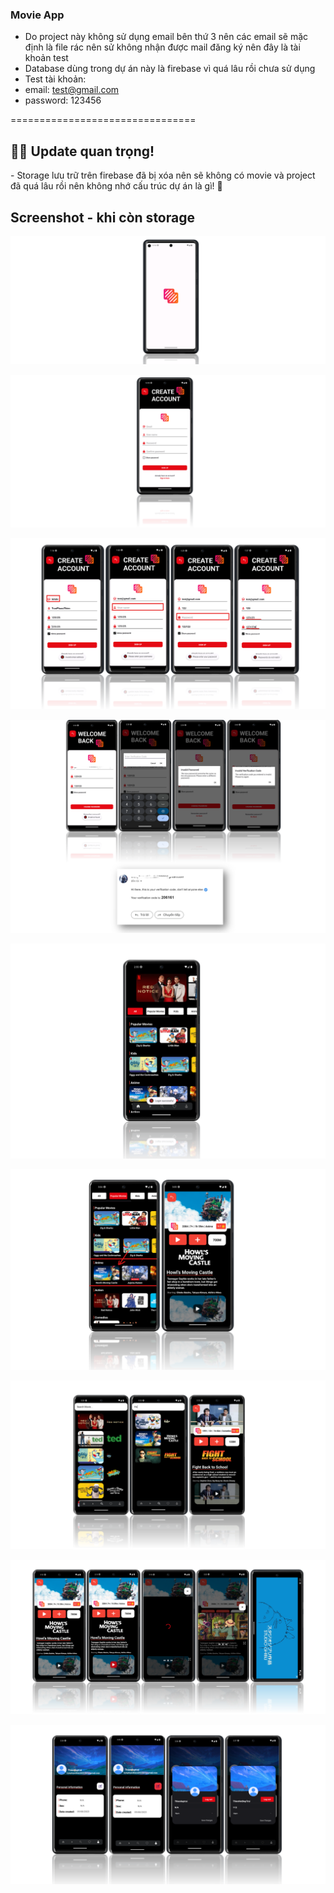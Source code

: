 ### Movie App
- Do project này không sử dụng email bên thứ 3 nên các email sẽ mặc định là file rác nên sử không nhận được mail đăng ký nên đây là tài khoản test
- Database dùng trong dự án này là firebase vì quá lâu rồi chưa sử dụng
- Test tài khoản:
- email: test@gmail.com
- password: 123456
  
================================
<h2><strong>🚨🔴 Update quan trọng!</strong></h2>
- Storage lưu trữ trên firebase đã bị xóa nên sẽ không có movie và project đã quá lâu rồi nên không nhớ cấu trúc dự án là gì! 🔴

## Screenshot - khi còn storage
<div align='center'>

![App Screenshot](https://github.com/ChickenSoup269/ProjectAndroid1/blob/master/Screenshot%202024-09-01%20080018.png)

![App Screenshot](https://github.com/ChickenSoup269/ProjectAndroid1/blob/master/Screenshot%202024-09-01%20080031.png)

![App Screenshot](https://github.com/ChickenSoup269/ProjectAndroid1/blob/master/Screenshot%202024-09-01%20080040.png)

![App Screenshot](https://github.com/ChickenSoup269/ProjectAndroid1/blob/master/Screenshot%202024-09-01%20080106.png)

![App Screenshot](https://github.com/ChickenSoup269/ProjectAndroid1/blob/master/Screenshot%202024-09-01%20080140.png)

![App Screenshot](https://github.com/ChickenSoup269/ProjectAndroid1/blob/master/Screenshot%202024-09-01%20080146.png)

![App Screenshot](https://github.com/ChickenSoup269/ProjectAndroid1/blob/master/Screenshot%202024-09-01%20080231.png)

![App Screenshot](https://github.com/ChickenSoup269/ProjectAndroid1/blob/master/Screenshot%202024-09-01%20080153.png)

![App Screenshot](https://github.com/ChickenSoup269/ProjectAndroid1/blob/master/Screenshot%202024-09-01%20080244.png)
</div>


